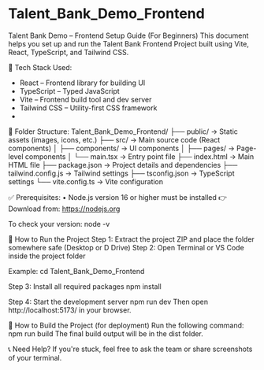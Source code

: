 # Talent_Bank_Demo_Frontend
Talent Bank Demo – Frontend Setup Guide (For Beginners)
This document helps you set up and run the Talent Bank Frontend Project built using Vite, React, TypeScript, and Tailwind CSS.

🔧 Tech Stack Used:
- React – Frontend library for building UI
- TypeScript – Typed JavaScript
- Vite – Frontend build tool and dev server
- Tailwind CSS – Utility-first CSS framework
- 
📁 Folder Structure:
Talent_Bank_Demo_Frontend/
├── public/                → Static assets (images, icons, etc.)
├── src/                   → Main source code (React components)
│   ├── components/        → UI components
│   ├── pages/             → Page-level components
│   └── main.tsx           → Entry point file
├── index.html             → Main HTML file
├── package.json           → Project details and dependencies
├── tailwind.config.js     → Tailwind settings
├── tsconfig.json          → TypeScript settings
└── vite.config.ts         → Vite configuration

✅ Prerequisites:
• Node.js version 16 or higher must be installed
👉 Download from: https://nodejs.org

To check your version:
node -v

🚀 How to Run the Project
Step 1: Extract the project ZIP and place the folder somewhere safe (Desktop or D Drive)
Step 2: Open Terminal or VS Code inside the project folder

Example:
cd Talent_Bank_Demo_Frontend

Step 3: Install all required packages
npm install

Step 4: Start the development server
npm run dev
Then open http://localhost:5173/ in your browser.

🧪 How to Build the Project (for deployment)
Run the following command:
npm run build
The final build output will be in the dist folder.

📞 Need Help?
If you're stuck, feel free to ask the team or share screenshots of your terminal.
